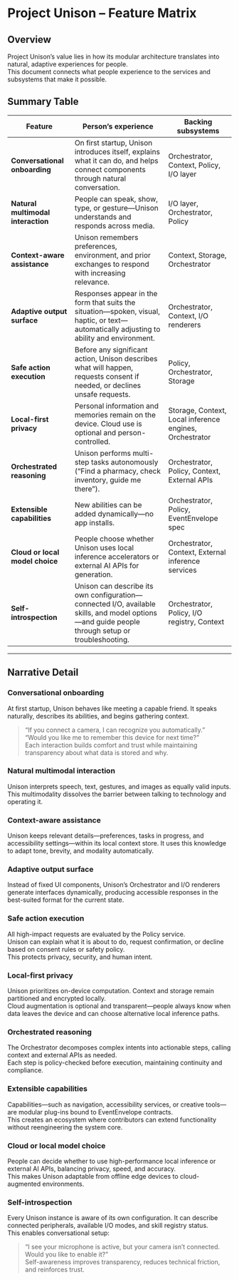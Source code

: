 # Project Unison – Feature Matrix

## Overview

Project Unison’s value lies in how its modular architecture translates into natural, adaptive experiences for people.  
This document connects what people experience to the services and subsystems that make it possible.

## Summary Table

| Feature | Person’s experience | Backing subsystems |
|----------|--------------------|--------------------|
| **Conversational onboarding** | On first startup, Unison introduces itself, explains what it can do, and helps connect components through natural conversation. | Orchestrator, Context, Policy, I/O layer |
| **Natural multimodal interaction** | People can speak, show, type, or gesture—Unison understands and responds across media. | I/O layer, Orchestrator, Policy |
| **Context-aware assistance** | Unison remembers preferences, environment, and prior exchanges to respond with increasing relevance. | Context, Storage, Orchestrator |
| **Adaptive output surface** | Responses appear in the form that suits the situation—spoken, visual, haptic, or text—automatically adjusting to ability and environment. | Orchestrator, Context, I/O renderers |
| **Safe action execution** | Before any significant action, Unison describes what will happen, requests consent if needed, or declines unsafe requests. | Policy, Orchestrator, Storage |
| **Local-first privacy** | Personal information and memories remain on the device. Cloud use is optional and person-controlled. | Storage, Context, Local inference engines, Orchestrator |
| **Orchestrated reasoning** | Unison performs multi-step tasks autonomously (“Find a pharmacy, check inventory, guide me there”). | Orchestrator, Policy, Context, External APIs |
| **Extensible capabilities** | New abilities can be added dynamically—no app installs. | Orchestrator, Policy, EventEnvelope spec |
| **Cloud or local model choice** | People choose whether Unison uses local inference accelerators or external AI APIs for generation. | Orchestrator, Context, External inference services |
| **Self-introspection** | Unison can describe its own configuration—connected I/O, available skills, and model options—and guide people through setup or troubleshooting. | Orchestrator, Policy, I/O registry, Context |

---

## Narrative Detail

### Conversational onboarding

At first startup, Unison behaves like meeting a capable friend. It speaks naturally, describes its abilities, and begins gathering context.  
> “If you connect a camera, I can recognize you automatically.”  
> “Would you like me to remember this device for next time?”  
Each interaction builds comfort and trust while maintaining transparency about what data is stored and why.

### Natural multimodal interaction

Unison interprets speech, text, gestures, and images as equally valid inputs.  
This multimodality dissolves the barrier between talking to technology and operating it.

### Context-aware assistance

Unison keeps relevant details—preferences, tasks in progress, and accessibility settings—within its local context store. It uses this knowledge to adapt tone, brevity, and modality automatically.

### Adaptive output surface

Instead of fixed UI components, Unison’s Orchestrator and I/O renderers generate interfaces dynamically, producing accessible responses in the best-suited format for the current state.

### Safe action execution

All high-impact requests are evaluated by the Policy service.  
Unison can explain what it is about to do, request confirmation, or decline based on consent rules or safety policy.  
This protects privacy, security, and human intent.

### Local-first privacy

Unison prioritizes on-device computation. Context and storage remain partitioned and encrypted locally.  
Cloud augmentation is optional and transparent—people always know when data leaves the device and can choose alternative local inference paths.

### Orchestrated reasoning

The Orchestrator decomposes complex intents into actionable steps, calling context and external APIs as needed.  
Each step is policy-checked before execution, maintaining continuity and compliance.

### Extensible capabilities

Capabilities—such as navigation, accessibility services, or creative tools—are modular plug-ins bound to EventEnvelope contracts.  
This creates an ecosystem where contributors can extend functionality without reengineering the system core.

### Cloud or local model choice

People can decide whether to use high-performance local inference or external AI APIs, balancing privacy, speed, and accuracy.  
This makes Unison adaptable from offline edge devices to cloud-augmented environments.

### Self-introspection

Every Unison instance is aware of its own configuration. It can describe connected peripherals, available I/O modes, and skill registry status.  
This enables conversational setup:  
> “I see your microphone is active, but your camera isn’t connected. Would you like to enable it?”  
Self-awareness improves transparency, reduces technical friction, and reinforces trust.
